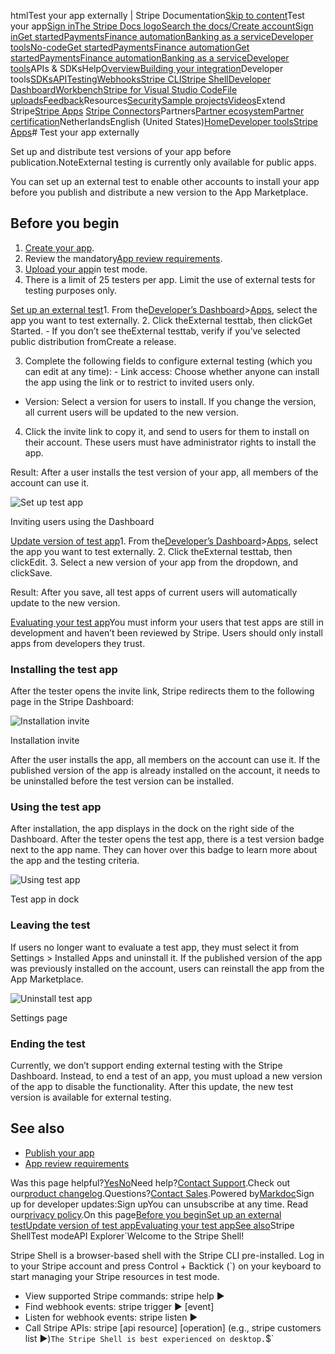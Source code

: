 htmlTest your app externally | Stripe Documentation[Skip to content](#main-content)Test your app[Sign in](https://dashboard.stripe.com/login?redirect=https%3A%2F%2Fdocs.stripe.com%2Fstripe-apps%2Ftest-app)[The Stripe Docs logo](/)[Search the docs/](#)[Create account](https://dashboard.stripe.com/register)[Sign in](https://dashboard.stripe.com/login?redirect=https%3A%2F%2Fdocs.stripe.com%2Fstripe-apps%2Ftest-app)[Get started](/get-started)[Payments](/payments)[Finance automation](/finance-automation)[Banking as a service](/financial-services)[Developer tools](/development)[No-code](/no-code)[Get started](/get-started)[Payments](/payments)[Finance automation](/finance-automation)[](#)[Get started](/get-started)[Payments](/payments)[Finance automation](/finance-automation)[Banking as a service](/financial-services)[Developer tools](/development)[](#)APIs & SDKsHelp[Overview](/docs/development)[Building your integration](#)Developer tools[SDKs](#)[API](#)[Testing](#)[Webhooks](#)[Stripe CLI](#)[Stripe Shell](#)[Developer Dashboard](#)[Workbench](#)[Stripe for Visual Studio Code](/docs/stripe-vscode)[File uploads](/docs/file-upload)[Feedback](/docs/dev-tools-csat)Resources[Security](#)[Sample projects](#)[Videos](#)Extend Stripe[Stripe Apps](#)
[Stripe Connectors](#)Partners[Partner ecosystem](/docs/partners)[Partner certification](/docs/partners/training-and-certification)NetherlandsEnglish (United States)[](#)[](#)[Home](/docs)[Developer tools](/docs/development)[Stripe Apps](/docs/stripe-apps)# Test your app externally

Set up and distribute test versions of your app before publication.NoteExternal testing is currently only available for public apps.

You can set up an external test to enable other accounts to install your app before you publish and distribute a new version to the App Marketplace.

## Before you begin

1. [Create your app](/stripe-apps/create-app).
2. Review the mandatory[App review requirements](/stripe-apps/review-requirements).
3. [Upload your app](/stripe-apps/upload-install-app)in test mode.
4. There is a limit of 25 testers per app. Limit the use of external tests for testing purposes only.

[Set up an external test](#set-up-test)1. From the[Developer’s Dashboard](https://dashboard.stripe.com/developers)>[Apps](https://dashboard.stripe.com/apps), select the app you want to test externally.
2. Click theExternal testtab, then clickGet Started.  - If you don’t see theExternal testtab, verify if you’ve selected public distribution fromCreate a release.


3. Complete the following fields to configure external testing (which you can edit at any time):  - Link access: Choose whether anyone can install the app using the link or to restrict to invited users only.
  - Version: Select a version for users to install. If you change the version, all current users will be updated to the new version.


4. Click the invite link to copy it, and send to users for them to install on their account. These users must have administrator rights to install the app.

Result: After a user installs the test version of your app, all members of the account can use it.

![Set up test app](https://b.stripecdn.com/docs-statics-srv/assets/test-app-setup.b1dacf8f5ad162d1a72cb26162cbb12a.png)

Inviting users using the Dashboard

[Update version of test app](#update-test-version)1. From the[Developer’s Dashboard](https://dashboard.stripe.com/developers)>[Apps](https://dashboard.stripe.com/apps), select the app you want to test externally.
2. Click theExternal testtab, then clickEdit.
3. Select a new version of your app from the dropdown, and clickSave.

Result: After you save, all test apps of current users will automatically update to the new version.

[Evaluating your test app](#evaluating-test)You must inform your users that test apps are still in development and haven’t been reviewed by Stripe. Users should only install apps from developers they trust.

### Installing the test app

After the tester opens the invite link, Stripe redirects them to the following page in the Stripe Dashboard:

![Installation invite](https://b.stripecdn.com/docs-statics-srv/assets/test-app-install.2d67f49c8cafcfb964c9d19ff7cf6d30.png)

Installation invite

After the user installs the app, all members on the account can use it. If the published version of the app is already installed on the account, it needs to be uninstalled before the test version can be installed.

### Using the test app

After installation, the app displays in the dock on the right side of the Dashboard. After the tester opens the test app, there is a test version badge next to the app name. They can hover over this badge to learn more about the app and the testing criteria.

![Using test app](https://b.stripecdn.com/docs-statics-srv/assets/test-app-using.49c64bd7d77b4b76e26ebd6852b40485.png)

Test app in dock

### Leaving the test

If users no longer want to evaluate a test app, they must select it from Settings > Installed Apps and uninstall it. If the published version of the app was previously installed on the account, users can reinstall the app from the App Marketplace.

![Uninstall test app](https://b.stripecdn.com/docs-statics-srv/assets/test-app-uninstall.710b89177767cff3a7f53de749558d88.png)

Settings page

### Ending the test

Currently, we don’t support ending external testing with the Stripe Dashboard. Instead, to end a test of an app, you must upload a new version of the app to disable the functionality. After this update, the new test version is available for external testing.

## See also

- [Publish your app](/stripe-apps/publish-app)
- [App review requirements](/stripe-apps/review-requirements)

Was this page helpful?[Yes](#)[No](#)Need help?[Contact Support](https://support.stripe.com/).Check out our[product changelog](https://stripe.com/blog/changelog).Questions?[Contact Sales](https://stripe.com/contact/sales).Powered by[Markdoc](https://markdoc.dev)Sign up for developer updates:Sign upYou can unsubscribe at any time. Read our[privacy policy](https://stripe.com/privacy).On this page[Before you begin](#before-you-begin)[Set up an external test](#set-up-test)[Update version of test app](#update-test-version)[Evaluating your test app](#evaluating-test)[See also](#see-also)Stripe ShellTest modeAPI Explorer[](https://stripe.com/docs/stripe-cli#install)`Welcome to the Stripe Shell!

Stripe Shell is a browser-based shell with the Stripe CLI pre-installed. Log in to your
Stripe account and press Control + Backtick (`) on your keyboard to start managing your Stripe
resources in test mode.

- View supported Stripe commands: stripe help ▶️
- Find webhook events: stripe trigger ▶️ [event]
- Listen for webhook events: stripe listen ▶
- Call Stripe APIs: stripe [api resource] [operation] (e.g., stripe customers list ▶️)`The Stripe Shell is best experienced on desktop.`$`